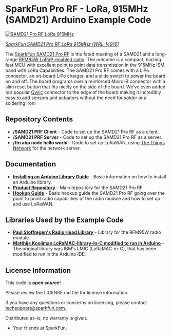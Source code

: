 SparkFun Pro RF - LoRa, 915MHz (SAMD21) Arduino Example Code
======================================

[![SAMD21 Pro RF LoRa 915MHz](https://cdn.sparkfun.com/assets/parts/1/3/2/0/2/14916-Sparkfun_Pro_RF_-_LoRa_915MHz__SAMD21_-01a.jpg)](https://cdn.sparkfun.com/assets/parts/1/3/2/0/2/14916-Sparkfun_Pro_RF_-_LoRa_915MHz__SAMD21_-01a.jpg)

[*SparkFun SAMD21 Pro RF LoRa 915MHz (WRL-14916)*](www.sparkfun.com/products/14916)

The [SparkFun SAMD21 Pro RF](www.sparkfun.com/products/14916) is the fated meeting of a SAMD21 and a long-range [RFM95W LoRa®-enabled radio](http://www.hoperf.com/upload/rf/RFM95_96_97_98W.pdf). The outcome is a compact, blazing fast MCU with excellent point to point data transmission in the 915MHz ISM band with LoRa Capabilities. The SAMD21 Pro RF comes with a LiPo connector, an on-board LiPo charger, and a slide switch to power the board on and off. The board programs over a reinforced Micro-B connector with a slim reset button that fits nicely on the side of the board. We’ve even added our popular [Qwiic](https://www.sparkfun.com/qwiic) connector to the edge of the board making it incredibly easy to add sensors and actuators without the need for solder or a soldering iron!

Repository Contents
-------------------

* **/SAMD21 PRF Client** - Code to set up the SAMD21 Pro RF as a client.
* **/SAMD21 PRF Server** - Code to set up the SAMD21 Pro RF as a server.
* **/ttn abp node hello world** - Code to set up LoRaWAN, using [The Things Network](https://www.thethingsnetwork.org/) for the network server.

Documentation
--------------
* **[Installing an Arduino Library Guide](https://learn.sparkfun.com/tutorials/installing-an-arduino-library)** - Basic information on how to install an Arduino library.
* **[Product Repository](https://github.com/sparkfun/SAMD21_Pro_RF)** - Main repository for the SAMD21 Pro RF.
* **[Hookup Guide](https://learn.sparkfun.com/tutorials/sparkfun-samd21-pro-rf-hookup-guide)** - Basic hookup guide the SAMD21 Pro RF going over the point to point radio capabilities of the radio module and how to set up and use LoRaWAN. 

Libraries Used by the Example Code
-------------------

* **[Paul Stoffregen's Radio Head Library](https://github.com/PaulStoffregen/RadioHead)** - Library for the RFM95W radio module. 
* **[Matthijs Kooijman LoRaMAC-library-in-C modified to run in Arduino](https://github.com/matthijskooijman/arduino-lmic)** - The original library was IBM's LMIC (LoRaMAC-in-C), that has been modified to run in the Arduino IDE. 

License Information
-------------------

This code is _**open source**_! 

Please review the LICENSE.md file for license information. 

If you have any questions or concerns on licensing, please contact techsupport@sparkfun.com.

Distributed as-is; no warranty is given.

- Your friends at SparkFun.
